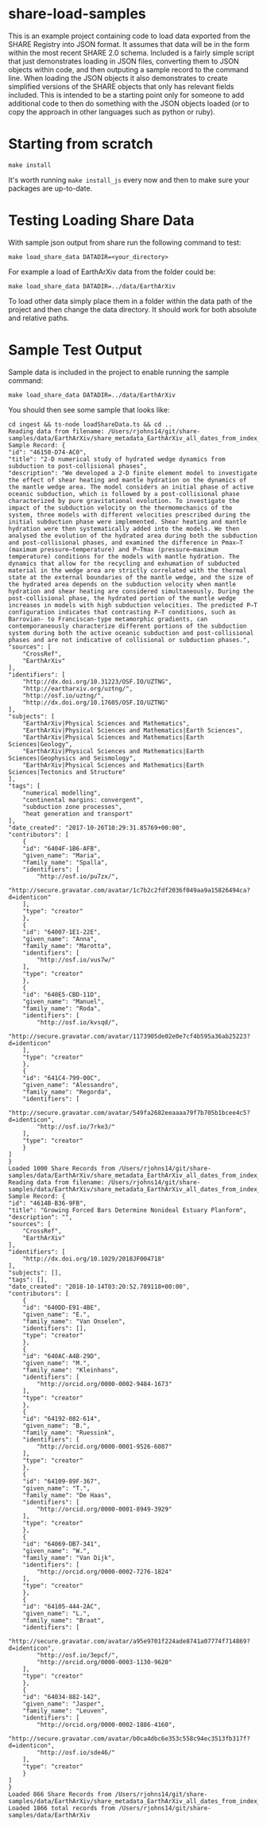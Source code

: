 # share-load-samples
This is an example project containing code to load data exported from the SHARE Registry into JSON format.  It assumes that data will be in the form within the most recent SHARE 2.0 schema.  Included is a fairly simple script that just demonstrates loading in JSON files, converting them to JSON objects within code, and then outputing a sample record to the command line.  When loading the JSON objects it also demonstrates to create simplified versions of the SHARE objects that only has relevant fields included.  This is intended to be a starting point only for someone to add additional code to then do something with the JSON objects loaded (or to copy the approach in other languages such as python or ruby).

# Starting from scratch

    make install

It's worth running ``make install_js`` every now and then to make sure your packages are up-to-date.

# Testing Loading Share Data

With sample json output from share run the following command to test:

    make load_share_data DATADIR=<your_directory>

For example a load of EarthArXiv data from the folder could be:

    make load_share_data DATADIR=../data/EarthArXiv

To load other data simply place them in a folder within the data path of the project and then change the data directory.  It should work for both absolute and relative paths.

# Sample Test Output
Sample data is included in the project to enable running the sample command:

    make load_share_data DATADIR=../data/EarthArXiv

You should then see some sample that looks like:

    cd ingest && ts-node loadShareData.ts && cd ..
    Reading data from filename: /Users/rjohns14/git/share-samples/data/EarthArXiv/share_metadata_EarthArXiv_all_dates_from_index_0.json
    Sample Record: {
    "id": "46150-D74-AC0",
    "title": "2-D numerical study of hydrated wedge dynamics from subduction to post-collisional phases",
    "description": "We developed a 2-D finite element model to investigate the effect of shear heating and mantle hydration on the dynamics of the mantle wedge area. The model considers an initial phase of active oceanic subduction, which is followed by a post-collisional phase characterized by pure gravitational evolution. To investigate the impact of the subduction velocity on the thermomechanics of the system, three models with different velocities prescribed during the initial subduction phase were implemented. Shear heating and mantle hydration were then systematically added into the models. We then analysed the evolution of the hydrated area during both the subduction and post-collisional phases, and examined the difference in Pmax–T (maximum pressure–temperature) and P–Tmax (pressure–maximum temperature) conditions for the models with mantle hydration. The dynamics that allow for the recycling and exhumation of subducted material in the wedge area are strictly correlated with the thermal state at the external boundaries of the mantle wedge, and the size of the hydrated area depends on the subduction velocity when mantle hydration and shear heating are considered simultaneously. During the post-collisional phase, the hydrated portion of the mantle wedge increases in models with high subduction velocities. The predicted P–T configuration indicates that contrasting P–T conditions, such as Barrovian- to Franciscan-type metamorphic gradients, can contemporaneously characterize different portions of the subduction system during both the active oceanic subduction and post-collisional phases and are not indicative of collisional or subduction phases.",
    "sources": [
        "CrossRef",
        "EarthArXiv"
    ],
    "identifiers": [
        "http://dx.doi.org/10.31223/OSF.IO/UZTNG",
        "http://eartharxiv.org/uztng/",
        "http://osf.io/uztng/",
        "http://dx.doi.org/10.17605/OSF.IO/UZTNG"
    ],
    "subjects": [
        "EarthArXiv|Physical Sciences and Mathematics",
        "EarthArXiv|Physical Sciences and Mathematics|Earth Sciences",
        "EarthArXiv|Physical Sciences and Mathematics|Earth Sciences|Geology",
        "EarthArXiv|Physical Sciences and Mathematics|Earth Sciences|Geophysics and Seismology",
        "EarthArXiv|Physical Sciences and Mathematics|Earth Sciences|Tectonics and Structure"
    ],
    "tags": [
        "numerical modelling",
        "continental margins: convergent",
        "subduction zone processes",
        "heat generation and transport"
    ],
    "date_created": "2017-10-26T10:29:31.85769+00:00",
    "contributors": [
        {
        "id": "6404F-1B6-AFB",
        "given_name": "Maria",
        "family_name": "Spalla",
        "identifiers": [
            "http://osf.io/pu7zx/",
            "http://secure.gravatar.com/avatar/1c7b2c2fdf2036f049aa9a15826494ca?d=identicon"
        ],
        "type": "creator"
        },
        {
        "id": "64007-1E1-22E",
        "given_name": "Anna",
        "family_name": "Marotta",
        "identifiers": [
            "http://osf.io/vus7w/"
        ],
        "type": "creator"
        },
        {
        "id": "640E5-CBD-11D",
        "given_name": "Manuel",
        "family_name": "Roda",
        "identifiers": [
            "http://osf.io/kvsqd/",
            "http://secure.gravatar.com/avatar/1173905de02e0e7cf4b595a36ab25223?d=identicon"
        ],
        "type": "creator"
        },
        {
        "id": "641C4-799-00C",
        "given_name": "Alessandro",
        "family_name": "Regorda",
        "identifiers": [
            "http://secure.gravatar.com/avatar/549fa2682eeaaaa79f7b705b1bcee4c5?d=identicon",
            "http://osf.io/7rke3/"
        ],
        "type": "creator"
        }
    ]
    }
    Loaded 1000 Share Records from /Users/rjohns14/git/share-samples/data/EarthArXiv/share_metadata_EarthArXiv_all_dates_from_index_0.json
    Reading data from filename: /Users/rjohns14/git/share-samples/data/EarthArXiv/share_metadata_EarthArXiv_all_dates_from_index_1000.json
    Sample Record: {
    "id": "4614B-B36-9FB",
    "title": "Growing Forced Bars Determine Nonideal Estuary Planform",
    "description": "",
    "sources": [
        "CrossRef",
        "EarthArXiv"
    ],
    "identifiers": [
        "http://dx.doi.org/10.1029/2018JF004718"
    ],
    "subjects": [],
    "tags": [],
    "date_created": "2018-10-14T03:20:52.789118+00:00",
    "contributors": [
        {
        "id": "640DD-E91-4BE",
        "given_name": "E.",
        "family_name": "Van Onselen",
        "identifiers": [],
        "type": "creator"
        },
        {
        "id": "640AC-A4B-29D",
        "given_name": "M.",
        "family_name": "Kleinhans",
        "identifiers": [
            "http://orcid.org/0000-0002-9484-1673"
        ],
        "type": "creator"
        },
        {
        "id": "64192-082-614",
        "given_name": "B.",
        "family_name": "Ruessink",
        "identifiers": [
            "http://orcid.org/0000-0001-9526-6087"
        ],
        "type": "creator"
        },
        {
        "id": "64109-89F-367",
        "given_name": "T.",
        "family_name": "De Haas",
        "identifiers": [
            "http://orcid.org/0000-0001-8949-3929"
        ],
        "type": "creator"
        },
        {
        "id": "64069-DB7-341",
        "given_name": "W.",
        "family_name": "Van Dijk",
        "identifiers": [
            "http://orcid.org/0000-0002-7276-1824"
        ],
        "type": "creator"
        },
        {
        "id": "64105-444-2AC",
        "given_name": "L.",
        "family_name": "Braat",
        "identifiers": [
            "http://secure.gravatar.com/avatar/a95e9701f224ade8741a07774f714869?d=identicon",
            "http://osf.io/3epcf/",
            "http://orcid.org/0000-0003-1130-9620"
        ],
        "type": "creator"
        },
        {
        "id": "64034-882-142",
        "given_name": "Jasper",
        "family_name": "Leuven",
        "identifiers": [
            "http://orcid.org/0000-0002-1886-4160",
            "http://secure.gravatar.com/avatar/b0ca4dbc6e353c558c94ec3513fb317f?d=identicon",
            "http://osf.io/sde46/"
        ],
        "type": "creator"
        }
    ]
    }
    Loaded 866 Share Records from /Users/rjohns14/git/share-samples/data/EarthArXiv/share_metadata_EarthArXiv_all_dates_from_index_1000.json
    Loaded 1866 total records from /Users/rjohns14/git/share-samples/data/EarthArXiv